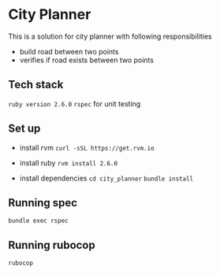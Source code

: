 # City Planner

This is a solution for city planner with following responsibilities

 - build road between two points
 - verifies if road exists between two points


## Tech stack

`ruby version 2.6.0`
`rspec` for unit testing

## Set up

- install rvm
`curl -sSL https://get.rvm.io`

- install ruby
`rvm install 2.6.0`

- install dependencies
`cd city_planner`
`bundle install`

## Running spec

`bundle exec rspec`


## Running rubocop

`rubocop`
